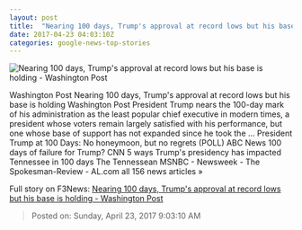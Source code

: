 ```yaml
---
layout: post
title:  "Nearing 100 days, Trump's approval at record lows but his base is holding - Washington Post"
date: 2017-04-23 04:03:10Z
categories: google-news-top-stories
---
```


![Nearing 100 days, Trump's approval at record lows but his base is holding - Washington Post](https://img.washingtonpost.com/rf/image_1484w/2010-2019/WashingtonPost/2017/04/23/National-Politics/Images/AP_Poll_Health_Overhaul_44807-bfc86.jpg)

Washington Post Nearing 100 days, Trump's approval at record lows but his base is holding Washington Post President Trump nears the 100-day mark of his administration as the least popular chief executive in modern times, a president whose voters remain largely satisfied with his performance, but one whose base of support has not expanded since he took the ... President Trump at 100 Days: No honeymoon, but no regrets (POLL) ABC News 100 days of failure for Trump? CNN 5 ways Trump's presidency has impacted Tennessee in 100 days The Tennessean MSNBC - Newsweek - The Spokesman-Review - AL.com all 156 news articles »


Full story on F3News: [Nearing 100 days, Trump's approval at record lows but his base is holding - Washington Post](http://www.f3nws.com/n/M2fvJE)

> Posted on: Sunday, April 23, 2017 9:03:10 AM
